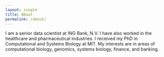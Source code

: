 ```yaml
---
layout: single
title: About
permalink: /about/
---
```


I am a senior data scientist at ING Bank, N.V. I have also worked in the healthcare and pharmaceutical industries. I received my PhD in Computational and Systems Biology at MIT. My interests are in areas of computational biology, genomics, systems biology, finance, and banking.


